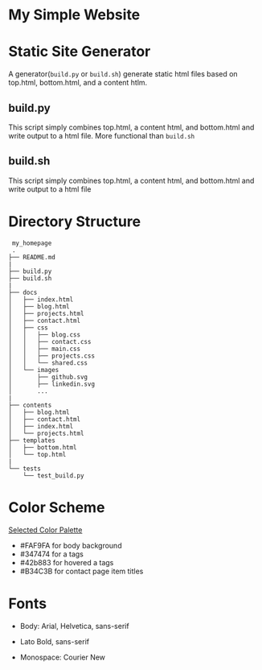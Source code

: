 # My Simple Website

# Static Site Generator

A generator(`build.py` or `build.sh`) generate static html files based on top.html, bottom.html, and a content htlm.

## build.py

This script simply combines top.html, a content html, and bottom.html and write output
to a html file. More functional than `build.sh`

## build.sh

This script simply combines top.html, a content html, and bottom.html and write output
to a html file

# Directory Structure

```text
 my_homepage
 .
├── README.md
|
├── build.py
├── build.sh
|
├── docs
│   ├── index.html
│   ├── blog.html
│   ├── projects.html
│   ├── contact.html
│   ├── css
│   │   ├── blog.css
│   │   ├── contact.css
│   │   ├── main.css
│   │   ├── projects.css
│   │   └── shared.css
│   └── images
│       ├── github.svg
│       ├── linkedin.svg
│       ...
|
├── contents
│   ├── blog.html
│   ├── contact.html
│   ├── index.html
│   └── projects.html
├── templates
│   ├── bottom.html
│   └── top.html
|
└── tests
    └── test_build.py
```

# Color Scheme

[Selected Color Palette](https://colorhunt.co/palette/158293)
- #FAF9FA for body background
- #347474 for a tags
- #42b883 for hovered a tags
- #B34C3B for contact page item titles


# Fonts

- Body:  Arial, Helvetica, sans-serif

- Lato Bold, sans-serif

- Monospace: Courier New
